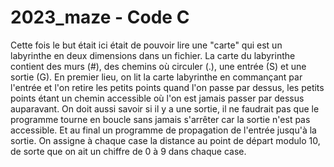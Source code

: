 # 2023_maze - Code C

Cette fois le but était ici était de pouvoir lire une "carte" qui est un labyrinthe en deux dimensions dans un fichier. 
La carte du labyrinthe contient des murs (#), des chemins où circuler (.), une entrée (S) et une sortie (G). 
En premier lieu, on lit la carte labyrinthe en commançant par l'entrée et l'on retire les petits points quand l'on passe par dessus, les petits points étant un chemin accessible où l'on est jamais passer par dessus auparavant. On doit aussi savoir si il y a une sortie, il ne faudrait pas que le programme tourne en boucle sans jamais s'arrêter car la sortie n'est pas accessible. 
Et au final un programme de propagation de l'entrée jusqu'à la sortie. On assigne à chaque case la distance au point de départ modulo 10, de sorte que on ait un chiffre de 0 à 9 dans chaque case. 


